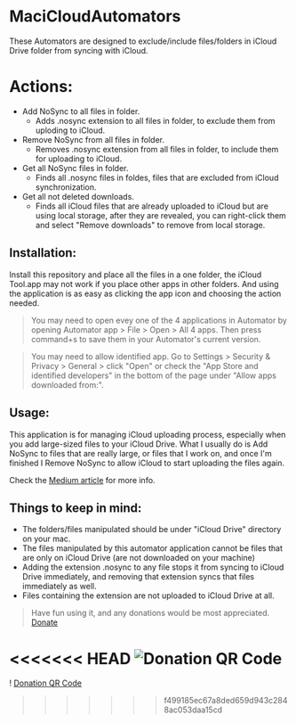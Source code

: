 # MaciCloudAutomators
These Automators are designed to exclude/include files/folders in iCloud Drive folder from syncing with iCloud.

# Actions:
* Add NoSync to all files in folder.
    - Adds .nosync extension to all files in folder, to exclude them from uploding to iCloud.
* Remove NoSync from all files in folder.
    - Removes .nosync extension from all files in folder, to include them for uploading to iCloud.
* Get all NoSync files in folder.
    - Finds all .nosync files in foldes, files that are excluded from iCloud synchronization.
* Get all not deleted downloads.
    - Finds all iCloud files that are already uploaded to iCloud but are using local storage, after they are revealed, you can right-click them and select "Remove downloads" to remove from local storage.
    
## Installation:
Install this repository and place all the files in a one folder, the iCloud Tool.app may not work if you place other apps in other folders.
And using the application is as easy as clicking the app icon and choosing the action needed.

> You may need to open evey one of the 4 applications in Automator by opening Automator app > File > Open > All 4 apps. Then press command+s to save them in your Automator's current version.

> You may need to allow identified app. Go to Settings > Security & Privacy > General > click "Open" or check the "App Store and identified developers" in the bottom of the page under "Allow apps downloaded from:".

## Usage:
This application is for managing iCloud uploading process, especially when you add large-sized files to your iCloud Drive.
What I usually do is Add NoSync to files that are really large, or files that I work on, and once I'm finished I Remove NoSync to allow iCloud to start uploading the files again.

Check the [Medium article](https://medium.com/programming-with-pierre/pause-stop-icloud-drive-from-syncing-4df73d402735) for more info.

## Things to keep in mind:
* The folders/files manipulated should be under "iCloud Drive" directory on your mac.
* The files manipulated by this automator application cannot be files that are only on iCloud Drive (are not downloaded on your machine)
* Adding the extension .nosync to any file stops it from syncing to iCloud Drive immediately, and removing that extension syncs that files immediately as well.
* Files containing the extension are not uploaded to iCloud Drive at all.


> Have fun using it, and any donations would be most appreciated. [Donate](https://www.paypal.com/donate?hosted_button_id=DVVUAG77AKXYA)

<<<<<<< HEAD
![Donation QR Code](http://pierrejanineh.com/img/paypal_donation.png)
=======
! [Donation QR Code](http://pierrejanineh.com/img/paypal_donation.png)
>>>>>>> f499185ec67a8ded659d943c2848ac053daa15cd
